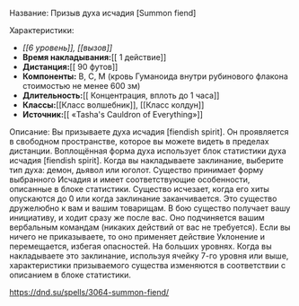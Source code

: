Название: Призыв духа исчадия \[Summon fiend] 

Характеристики:
- *[[6 уровень]], [[вызов]]*
- **Время накладывания:**[[ 1 действие]]
- **Дистанция:**[[ 90 футов]]
- **Компоненты:** В, С, М (кровь Гуманоида внутри рубинового флакона стоимостью не менее 600 зм)
- **Длительность:**[[ Концентрация, вплоть до 1 часа]]
- **Классы:**[[Класс  волшебник]], [[Класс колдун]]
- **Источник:**[[ «Tasha's Cauldron of Everything»]]

Описание:
Вы призываете духа исчадия [fiendish spirit]. Он проявляется в свободном пространстве, которое вы можете видеть в пределах дистанции. Воплощённая форма духа использует блок статистики духа исчадия [fiendish spirit]. Когда вы накладываете заклинание, выберите тип духа: демон, дьявол или юголот. Существо принимает форму выбранного Исчадия и имеет соответствующие особенности, описанные в блоке статистики. Существо исчезает, когда его хиты опускаются до 0 или когда заклинание заканчивается.
Это существо дружелюбно к вам и вашим товарищам. В бою существо получает вашу инициативу, и ходит сразу же после вас. Оно подчиняется вашим вербальным командам (никаких действий от вас не требуется). Если вы ничего не приказываете, то оно применяет действие Уклонение и перемещается, избегая опасностей.
На больших уровнях. Когда вы накладываете это заклинание, используя ячейку 7-го уровня или выше, характеристики призываемого существа изменяются в соответствии с описанием в блоке статистики.

https://dnd.su/spells/3064-summon-fiend/
